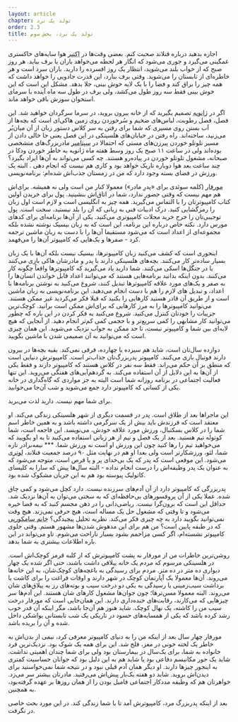 ```yaml
---
layout: article
chapter: تولد یک نرد
order: 2.3
title: تولد یک نرد، بخش سوم
---
```



اجازه بدهید درباره فنلاند صحبت کنم. بعضی وقت‌ها در <abbr title="حوالی مهر">اکتبر</abbr > هوا سایه‌های خاکستری غمگینی می‌گیرد و جوری می‌شود که انگار هر لحظه می‌خواهد باران یا برف بیاید. هر روز صبح که از خواب بلند می‌شوید، انتظار یک روز افسرده را دارید. باران سرد است و هر خاطره‌ای از تابستان را می‌شوید. وقتی برف ببارد، این قدرت جادویی را خواهد داشت که همه چیز را براق کند و فضا را با یک لایه خوش بینی، جلا بدهد. مشکل این است که این خوش بینی فقط سه روز طول می‌کشد، ولی برف در طول سه ماه آینده با سرمای استخوان سوزش باقی خواهد ماند. 

اگر در <abbr title="حوالی دی">ژانویه</abbr> تصمیم بگیرید که از خانه بیرون بروید، در سرما سرگردان خواهید شد. این فصل، فصل رطوبت، لباس‌های ضخیم و سُرخوردن روی زمین هاکی‌ای است که بچه‌ها از آب بستن روی مسیری که شما برای رفتن به سر کلاس دستور زبان از آن میان‌بُر می‌زنید، ساخته‌اند. راه رفتن در خیابان‌های هلسینکی در این فصل یعنی جا خالی دادن از مسیر تلوتلو خوردن پیرزن‌های مستی که احتمالا در <abbr title="حوالی شهریور">سپتامبر</abbr > مادربزرگ‌های متشخصی بوده‌اند ولی در ساعت ۱۱ صبح یک روز وسط هفته ماه ژانویه به خاطر خوردن ودکا در صبحانه، مشغول تلوتلو خوردن در پیاده‌رو هستند. چه کسی می‌تواند به آن‌ها ایراد بگیرد؟‌ چند ساعت بعد هوا دوباره تاریک خواهد بود و کاری هم نیست که انجام دهی . البته یک ورزش در فضای بسته وجود دارد که من در زمستان جذب‌اش شده‌ام: برنامه‌نویسی. 

<abbr title="Morfar">مورفار</abbr > (کلمه سوئدی برای «پدرِ مادر») معمولا کنار من است ولی نه همیشه. برای‌اش هم مهم نیست که وقتی حضور ندارد، شما در اتاق‌اش بنشینید. پول برای خریدن اولین کتاب کامپیوترتان را با التماس می‌گیرید. همه چیز به انگلیسی است و لازم است اول زبان را رمزگشایی کنید. درک ادبیات فنی به زبانی که آن را بلد نیستید، سخت است. پول توجیبی‌تان را خرج خرید مجلات کامپیوتری می‌کنید. یکی از آن‌ها برنامه‌ای برای کدهای مورس دارد. نکته خاص درباره این برنامه، این است که به زبان بیسیک نوشته نشده بلکه مجموعه‌ای از اعداد است که می‌شود مستقیما آن‌ها را با دست به زبان ماشین ترجمه کرد - صفرها و یک‌هایی که کامپیوتر آن‌ها را می‌فهمد. 

اینجوری است که کشف می‌کنید زبان کامپیوترها، بیسیک نیست بلکه آن‌ها با یک زبان بسیار ساده‌تر کار می‌کنند. بچه‌های هلسینکی دارند با پدر و مادرشان هاکی بازی می‌کنند یا در جنگل‌ها اسکی می‌کنند. شما دارید یاد می‌گیرید که کامپیوترها واقعاً چگونه کار می‌کنند. بدون اینکه بدانید برنامه‌هایی هستند که می‌توانند اعداد قابل خواندن انسان‌ها را به صفر و یک‌های مورد علاقه کامپیوترها تبدیل کنند، شروع می‌کنید به نوشتن برنامه‌ها با اعداد، و تبدیل های لازم را هم با دست انجام می‌دهید. این برنامه‌نویسی به زبان ماشین است و از طریق آن قادر هستید کارهایی را بکنید که قبلا فکر می‌کردید غیر ممکن هستند. می‌توانید کامپیوترها را به مرز کارهایی که برای‌اش ممکن است برانید. کوچک‌ترین جزییات را خودتان کنترل می‌کنید. شروع می‌کنید به فکر کردن در این باره که چطور می‌توانید کار مشابهی را کمی سریع‌تر و با حجمی‌ کمی‌ کم‌تر انجام دهید. از آنجایی که هیچ لایه‌ای بین شما و کامپیوتر نیست، تا حد ممکن به جواب نزدیک می‌شوید. این همان چیزی است که می‌توانید به آن صمیمی شدن با ماشین بگویید. 

دوازده‌ سال‌تان است، شاید هم سیزده یا چهارده، فرقی نمی‌کند. بقیه بچه‌ها در بیرون دارند فوتبال بازی می‌کنند. کامپیوتر پدربزرگ‌تان جذاب‌تر است. کامپیوترش دنیایی است که منطق بر آن حکم می‌راند. فقط سه نفر در کلاس هستند که کامپیوتر دارند و فقط یکی از آن‌ها به این دلایل از آن استفاده می‌کند. به گردهم‌آیی‌های هفتگی می‌روید. این تنها فعالیت اجتماعی در برنامه روزانه‌ شما است البته به جز مواردی که گاه‌گداری در خانه یکی از کسانی که کامپیوتر دارد جمع می‌شوید و شب آن‌جا می‌خوابید. 

برای شما مهم نیست. دارید لذت می‌برید. 

این ماجراها بعد از طلاق است. پدر در قسمت دیگری از شهر هلسینکی زندگی می‌کند. او معتقد است که فرزندش باید بیش از یک سرگرمی داشته باشد و به همین خاطر اسم شما را در کلاس بسکتبال،‌ ورزش مورد علاقه خودش، می‌نویسد. این فاجعه است،‌ شما کوتوله تیم هستید. بعد از یک فصل و نیم از هر زبانی استفاده می‌کنید تا به او بگویید که می‌خواهید تیم را رها کنید چون این ورزش او است نه ورزش شما. *** نیمه‌برادر تازه شما، لئو، ورزشکارتر است ولی بعدا او هم در نهایت مثل ۹۰ درصد جمعیت فنلاند، <abbr title="عقاید لوتریانیسم یکی از شاخه‌های عمده مسیحیت غربی است که با کلام مارتین لوتر، اصلاح طلب آلمانی مشخص است. لوتر برای اصلاح کلام و عمل کلیسا اصلاحات پروتستانی را راه اندای کرد.">لوتری</abbr> می‌شود. این موقعی است که پدر که یک بی‌خدای پر و پا قرص است، متوجه می‌شود که به عنوان یک پدر وظیفه‌اش را درست انجام نداده - البته سال‌ها پیش که سارا به کلیسای کاتولیک پیوسته بود هم به این جریان مشکوک شده بود. 

پدربزرگی که کامپیوتر دارد از آن آدم‌های سرزنده نیست. دارد کچل می‌شود و کمی چاق شده. عملا یکی از آن پروفسورهای بی‌حافظه‌ای که به سختی می‌توان به آن‌ها نزدیک شد. حداقل این است که برون‌گرا نیست. ریاضی‌دانی را در ذهن مجسم کنید که به فضا خیره می‌شود و تا وقتی که مشغول حل یک مساله است، هیچ حرفی نمی‌زند. هیچ وقت نمی‌توانید بگویید دارد به چه چیزی فکر می‌کند. نظریه تحلیل پیچیدگی؟ <abbr title="Mrs. Sammalkorpi">خانم سامکورپی</abbr > که در طبقه پایین است؟ من هم برای این مدهوش شدن‌ها مشهور هستم. وقتی جلوی کامپیوتر نشسته‌ام، اگر کسی مزاحمم بشود بسیار ناراحت می‌شوم. تاو می‌تواند در این باره اطلاعات بیشتری به شما بدهد. 

روشن‌ترین خاطرات من از مورفار نه پشت کامپیوترش که از کلبه قرمز کوچک‌اش است. در هلسینکی مرسوم که مردم یک خانه ییلاقی داشت باشند، حتی اگر شده یک چهار دیواری ده متر در ده متر. مردم برای رسیدگی به باغچه‌های کوچک‌شان، به این خانه‌ها می‌روند. آن‌ها معمولا یک آپارتمان کوچک در شهر دارند و اوقات فراغت را برای کاشت یا برداشت سیب‌زمینی  یا رسیدگی به یکی دو درخت سیب و بوته‌های رز به ییلاق‌های شان می‌روند. البته معمولا مسن‌ترها؛ چون جوان‌ها مشغول کارهای شان هستند. این آدم‌ها سر چیزهایی که می‌کارند، رقابت‌های خنده‌داری دارند. این همان‌جایی است که مورفار  درخت سیب من را کاشته، یک نهال کوچک. شاید هنوز هم آن‌جا باشد، مگر اینکه آن قدر خوب رشد کرده باشد که یکی از همسایه‌های حسود در تاریکی یک شب تابستانی یواشکی داخل شده و آن را بریده باشد. 

مورفار چهار سال بعد از اینکه من را به دنیای کامپیوتر معرفی کرد، نیمی از بدن‌اش به خاطر یک لخته خونی در مغز، فلج شد. این برای همه یک شوک بود. نزدیک‌ترین فرد خانواده به شما، برای یک‌سال در بیمارستان بود ولی برای شما چندان اهمیتی نداشت. شاید یک جور مکانیسم دفاعی بود یا شاید هم به این دلیل بود که جوانان حساسیت کمتری به اینجور چیزها دارند. او دیگر همان آدم قبلی نبود و در نتیجه شما نمی‌خواستید برای دیدن‌اش بروید. شاید دو هفته یک‌بار پیش‌اش می‌رفتید. مادرتان بیشتر سر می‌زد. خواهرتان هم که وظیفه مددکار اجتماعی فامیل بودن را از همان روزها بر عهده گرفته‌بود، به همچنین. 

بعد از اینکه پدربزرگ مرد، کامپیوترش آمد تا با شما زندگی کند. در این مورد بحث خاصی در نگرفت. 


